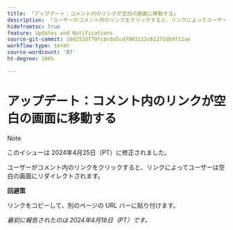```yaml
---
title: 「アップデート：コメント内のリンクが空白の画面に移動する」
description: 「ユーザーがコメント内のリンクをクリックすると、リンクによってユーザーは空白の画面にリダイレクトされます。回避策はあります。」
hidefromtoc: true
feature: Updates and Notifications
source-git-commit: 10d252df70fcbc0a5cd7903112c61272db9f12ae
workflow-type: tm+mt
source-wordcount: '87'
ht-degree: 100%

---
```



# アップデート：コメント内のリンクが空白の画面に移動する

>[!NOTE]
>
>このイシューは 2024年4月25日（PT）に修正されました。

ユーザーがコメント内のリンクをクリックすると、リンクによってユーザーは空白の画面にリダイレクトされます。

**回避策**

リンクをコピーして、別のページの URL バーに貼り付けます。

_最初に報告されたのは 2024年4月18日（PT）です。_



